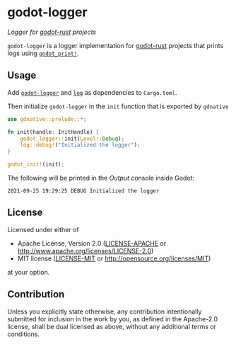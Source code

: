 # godot-logger

_Logger for [godot-rust] projects_

`godot-logger` is a logger implementation for [godot-rust] projects that prints
logs using [`godot_print!`].

## Usage

Add [`godot-logger`] and [`log`] as dependencies to `Cargo.toml`.

Then initialize `godot-logger` in the `init` function that is exported by
`gdnative`

```rust
use gdnative::prelude::*;

fn init(handle: InitHandle) {
    godot_logger::init(Level::Debug);
    log::debug!("Initialized the logger");
}

godot_init!(init);
```

The following will be printed in the _Output_ console inside Godot:

```text
2021-09-25 19:29:25 DEBUG Initialized the logger
```

## License

Licensed under either of

- Apache License, Version 2.0 ([LICENSE-APACHE](LICENSE-APACHE) or <http://www.apache.org/licenses/LICENSE-2.0>)
- MIT license ([LICENSE-MIT](LICENSE-MIT) or <http://opensource.org/licenses/MIT>)

at your option.

## Contribution

Unless you explicitly state otherwise, any contribution intentionally submitted
for inclusion in the work by you, as defined in the Apache-2.0 license, shall be
dual licensed as above, without any additional terms or conditions.

[`godot-logger`]: https://crates.io/crates/godot-logger
[`godot_print!`]: https://docs.rs/gdnative/latest/gdnative/macro.godot_print.html
[godot-rust]: https://godot-rust.github.io
[`log`]: https://crates.io/crates/log
